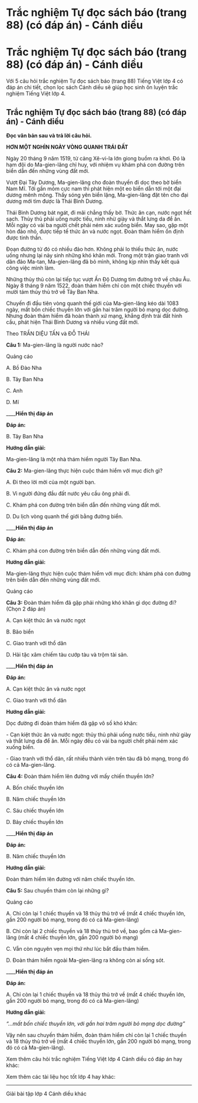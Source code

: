 # Trắc nghiệm Tự đọc sách báo (trang 88) (có đáp án) - Cánh diều

# Trắc nghiệm Tự đọc sách báo (trang 88) (có đáp án) - Cánh diều

Với 5 câu hỏi trắc nghiệm Tự đọc sách báo (trang 88) Tiếng Việt lớp 4 có đáp án chi tiết, chọn lọc sách Cánh diều sẽ giúp học sinh ôn luyện trắc nghiệm Tiếng Việt lớp 4.

## Trắc nghiệm Tự đọc sách báo (trang 88) (có đáp án) - Cánh diều

**Đọc văn bản sau và trả lời câu hỏi.**

**HƠN MỘT NGHÌN NGÀY VÒNG QUANH TRÁI ĐẤT**

Ngày 20 tháng 9 năm 1519, từ cảng Xê-vi-la lớn giong buồm ra khơi. Đó là hạm đội do Ma-gien-lăng chỉ huy, với nhiệm vụ khám phá con đường trên biển dẫn đến những vùng đất mới.

Vượt Đại Tây Dương, Ma-gien-lăng cho đoàn thuyền đi dọc theo bờ biển Nam Mĩ. Tới gần mỏm cực nam thì phát hiện một eo biển dẫn tới một đại dương mênh mông. Thấy sóng yên biển lặng, Ma-gien-lăng đặt tên cho đại dương mới tìm được là Thái Bình Dương.

Thái Bình Dương bát ngát, đi mãi chẳng thấy bờ. Thức ăn cạn, nước ngọt hết sạch. Thủy thủ phải uống nước tiểu, ninh nhừ giày và thắt lưng da để ăn. Mỗi ngày có vài ba người chết phải ném xác xuống biển. May sao, gặp một hòn đảo nhỏ, được tiếp tế thức ăn và nước ngọt. Đoàn thám hiểm ổn định được tinh thần.

Đoạn đường từ đó có nhiều đảo hơn. Không phải lo thiếu thức ăn, nước uống nhưng lại nảy sinh những khó khăn mới. Trong một trận giao tranh với dân đảo Ma-tan, Ma-gien-lăng đã bỏ mình, không kịp nhìn thấy kết quả công việc mình làm.

Những thủy thủ còn lại tiếp tục vượt Ấn Độ Dương tìm đường trở về châu Âu. Ngày 8 tháng 9 năm 1522, đoàn thám hiểm chỉ còn một chiếc thuyền với mười tám thủy thủ trở về Tây Ban Nha.

Chuyến đi đầu tiên vòng quanh thế giới của Ma-gien-lăng kéo dài 1083 ngày, mất bốn chiếc thuyền lớn với gần hai trăm người bỏ mạng dọc đường. Nhưng đoàn thám hiểm đã hoàn thành xứ mạng, khẳng định trái đất hình cầu, phát hiện Thái Bình Dương và nhiều vùng đất mới.

Theo TRẦN DIỆU TẤN và ĐỖ THÁI

**Câu 1:** Ma-gien-lăng là người nước nào?

Quảng cáo

A. Bồ Đào Nha

B. Tây Ban Nha

C. Anh

D. Mĩ

____**Hiển thị đáp án**

**Đáp án:**

B. Tây Ban Nha

**Hướng dẫn giải:**

Ma-gien-lăng là một nhà thám hiểm người Tây Ban Nha.

**Câu 2:** Ma-gien-lăng thực hiện cuộc thám hiểm với mục đích gì?

A. Đi theo lời mời của một người bạn.

B. Vì người đứng đầu đất nước yêu cầu ông phải đi.

C. Khám phá con đường trên biển dẫn đến những vùng đất mới.

D. Du lịch vòng quanh thế giới bằng đường biển.

____**Hiển thị đáp án**

**Đáp án:**

C. Khám phá con đường trên biển dẫn đến những vùng đất mới.

**Hướng dẫn giải:**

Ma-gien-lăng thực hiện cuộc thám hiểm với mục đích: khám phá con đường trên biển dẫn đến những vùng đất mới.

Quảng cáo

**Câu 3:** Đoàn thám hiểm đã gặp phải những khó khăn gì dọc đường đi? (Chọn 2 đáp án)

A. Cạn kiệt thức ăn và nước ngọt

B. Bão biển

C. Giao tranh với thổ dân

D. Hải tặc xâm chiếm tàu cướp tàu và trộm tài sản.

____**Hiển thị đáp án**

**Đáp án:**

A. Cạn kiệt thức ăn và nước ngọt

C. Giao tranh với thổ dân

**Hướng dẫn giải:**

Dọc đường đi đoàn thám hiểm đã gặp vô số khó khăn:

\- Cạn kiệt thức ăn và nước ngọt: thủy thủ phải uống nước tiểu, ninh nhừ giày và thắt lưng da để ăn. Mỗi ngày đều có vài ba người chết phải ném xác xuống biển.

\- Giao tranh với thổ dân, rất nhiều thành viên trên tàu đã bỏ mạng, trong đó có cả Ma-gien-lăng.

**Câu 4:** Đoàn thám hiểm lên đường với mấy chiến thuyền lớn?

A. Bốn chiếc thuyền lớn

B. Năm chiếc thuyền lớn

C. Sáu chiếc thuyền lớn

D. Bảy chiếc thuyền lớn

____**Hiển thị đáp án**

**Đáp án:**

B. Năm chiếc thuyền lớn

**Hướng dẫn giải:**

Đoàn thám hiểm lên đường với năm chiếc thuyền lớn.

**Câu 5:** Sau chuyến thám còn lại những gì?

Quảng cáo

A. Chỉ còn lại 1 chiếc thuyền và 18 thủy thủ trở về (mất 4 chiếc thuyền lớn, gần 200 người bỏ mạng, trong đó có cả Ma-gien-lăng)

B. Chỉ còn lại 2 chiếc thuyền và 18 thủy thủ trở về, bao gồm cả Ma-gien-lăng (mất 4 chiếc thuyền lớn, gần 200 người bỏ mạng)

C. Vẫn còn nguyên vẹn mọi thứ như lúc bắt đầu thám hiểm.

D. Đoàn thám hiểm ngoài Ma-gien-lăng ra không còn ai sống sót.

____**Hiển thị đáp án**

**Đáp án:**

A. Chỉ còn lại 1 chiếc thuyền và 18 thủy thủ trở về (mất 4 chiếc thuyền lớn, gần 200 người bỏ mạng, trong đó có cả Ma-gien-lăng)

**Hướng dẫn giải:**

_“…mất bốn chiếc thuyền lớn, với gần hai trăm người bỏ mạng dọc đường”_

Vậy nên sau chuyến thám hiểm, đoàn thám hiểm chỉ còn lại 1 chiếc thuyền và 18 thủy thủ trở về (mất 4 chiếc thuyền lớn, gần 200 người bỏ mạng, trong đó có cả Ma-gien-lăng).

Xem thêm câu hỏi trắc nghiệm Tiếng Việt lớp 4 Cánh diều có đáp án hay khác:

Xem thêm các tài liệu học tốt lớp 4 hay khác:

* * *

Giải bài tập lớp 4 Cánh diều khác
